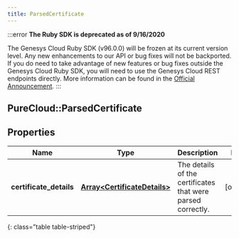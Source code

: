 ```yaml
---
title: ParsedCertificate
---
```


:::error
**The Ruby SDK is deprecated as of 9/16/2020**

The Genesys Cloud Ruby SDK (v96.0.0) will be frozen at its current version level. Any new enhancements to our API or bug fixes will not be backported. If you do need to take advantage of new features or bug fixes outside the Genesys Cloud Ruby SDK, you will need to use the Genesys Cloud REST endpoints directly. More information can be found in the [Official Announcement](https://developer.mypurecloud.com/forum/t/announcement-genesys-cloud-ruby-sdk-end-of-life/8850).
:::


## PureCloud::ParsedCertificate

## Properties

|Name | Type | Description | Notes|
|------------ | ------------- | ------------- | -------------|
| **certificate_details** | [**Array&lt;CertificateDetails&gt;**](CertificateDetails.html) | The details of the certificates that were parsed correctly. | [optional] |
{: class="table table-striped"}


